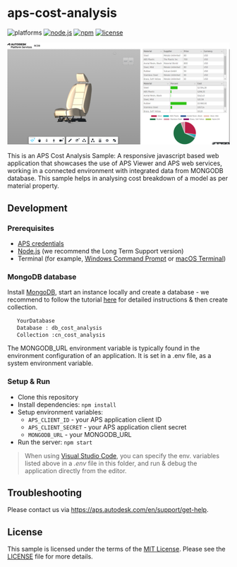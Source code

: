 # aps-cost-analysis

![platforms](https://img.shields.io/badge/platform-windows%20%7C%20osx%20%7C%20linux-lightgray.svg)
[![node.js](https://img.shields.io/badge/Node.js-16.16-blue.svg)](https://nodejs.org)
[![npm](https://img.shields.io/badge/npm-8.11-blue.svg)](https://www.npmjs.com/)
[![license](https://img.shields.io/:license-mit-green.svg)](https://opensource.org/licenses/MIT)

![screenshot](screenshot.png)

This is an APS Cost Analysis Sample: A responsive javascript based web application that showcases the use of APS Viewer and APS web services, working in a connected environment with integrated data from MONGODB database. This sample helps in analysing cost breakdown of a model as per material property.

## Development

### Prerequisites

- [APS credentials](https://forge.autodesk.com/en/docs/oauth/v2/tutorials/create-app)
- [Node.js](https://nodejs.org) (we recommend the Long Term Support version)
- Terminal (for example, [Windows Command Prompt](https://en.wikipedia.org/wiki/Cmd.exe)
  or [macOS Terminal](https://support.apple.com/guide/terminal/welcome/mac))

### MongoDB database

Install [MongoDB](https://www.mongodb.com/), start an instance locally and create a database - we recommend to follow the tutorial [here](https://docs.mongodb.com/manual/tutorial/getting-started/) for detailed instructions & then create collection.

```
   YourDatabase
   Database : db_cost_analysis
   Collection :cn_cost_analysis
```

The MONGODB_URL environment variable is typically found in the environment configuration of an application. It is set in a .env file, as a system environment variable.

### Setup & Run

- Clone this repository
- Install dependencies: `npm install`
- Setup environment variables:
  - `APS_CLIENT_ID` - your APS application client ID
  - `APS_CLIENT_SECRET` - your APS application client secret
  - `MONGODB_URL` - your MONGODB_URL
- Run the server: `npm start`

> When using [Visual Studio Code](https://code.visualstudio.com),
> you can specify the env. variables listed above in a _.env_ file in this
> folder, and run & debug the application directly from the editor.

## Troubleshooting

Please contact us via https://aps.autodesk.com/en/support/get-help.

## License

This sample is licensed under the terms of the [MIT License](http://opensource.org/licenses/MIT).
Please see the [LICENSE](LICENSE) file for more details.
